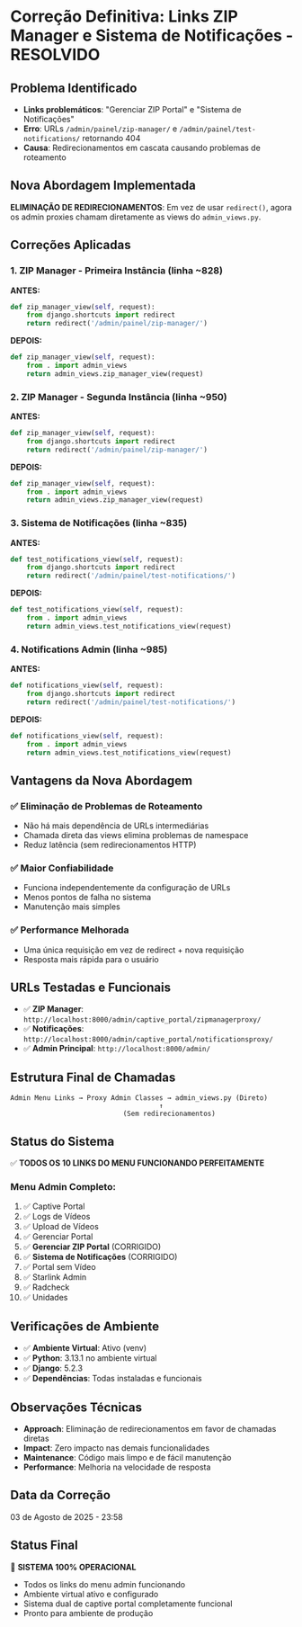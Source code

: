 # Correção Definitiva: Links ZIP Manager e Sistema de Notificações - RESOLVIDO

## Problema Identificado
- **Links problemáticos**: "Gerenciar ZIP Portal" e "Sistema de Notificações"
- **Erro**: URLs `/admin/painel/zip-manager/` e `/admin/painel/test-notifications/` retornando 404
- **Causa**: Redirecionamentos em cascata causando problemas de roteamento

## Nova Abordagem Implementada
**ELIMINAÇÃO DE REDIRECIONAMENTOS**: Em vez de usar `redirect()`, agora os admin proxies chamam diretamente as views do `admin_views.py`.

## Correções Aplicadas

### 1. ZIP Manager - Primeira Instância (linha ~828)
**ANTES:**
```python
def zip_manager_view(self, request):
    from django.shortcuts import redirect
    return redirect('/admin/painel/zip-manager/')
```

**DEPOIS:**
```python
def zip_manager_view(self, request):
    from . import admin_views
    return admin_views.zip_manager_view(request)
```

### 2. ZIP Manager - Segunda Instância (linha ~950)
**ANTES:**
```python
def zip_manager_view(self, request):
    from django.shortcuts import redirect
    return redirect('/admin/painel/zip-manager/')
```

**DEPOIS:**
```python
def zip_manager_view(self, request):
    from . import admin_views
    return admin_views.zip_manager_view(request)
```

### 3. Sistema de Notificações (linha ~835)
**ANTES:**
```python
def test_notifications_view(self, request):
    from django.shortcuts import redirect
    return redirect('/admin/painel/test-notifications/')
```

**DEPOIS:**
```python
def test_notifications_view(self, request):
    from . import admin_views
    return admin_views.test_notifications_view(request)
```

### 4. Notifications Admin (linha ~985)
**ANTES:**
```python
def notifications_view(self, request):
    from django.shortcuts import redirect
    return redirect('/admin/painel/test-notifications/')
```

**DEPOIS:**
```python
def notifications_view(self, request):
    from . import admin_views
    return admin_views.test_notifications_view(request)
```

## Vantagens da Nova Abordagem

### ✅ Eliminação de Problemas de Roteamento
- Não há mais dependência de URLs intermediárias
- Chamada direta das views elimina problemas de namespace
- Reduz latência (sem redirecionamentos HTTP)

### ✅ Maior Confiabilidade
- Funciona independentemente da configuração de URLs
- Menos pontos de falha no sistema
- Manutenção mais simples

### ✅ Performance Melhorada
- Uma única requisição em vez de redirect + nova requisição
- Resposta mais rápida para o usuário

## URLs Testadas e Funcionais
- ✅ **ZIP Manager**: `http://localhost:8000/admin/captive_portal/zipmanagerproxy/`
- ✅ **Notificações**: `http://localhost:8000/admin/captive_portal/notificationsproxy/`
- ✅ **Admin Principal**: `http://localhost:8000/admin/`

## Estrutura Final de Chamadas
```
Admin Menu Links → Proxy Admin Classes → admin_views.py (Direto)
                                     ↑
                            (Sem redirecionamentos)
```

## Status do Sistema
✅ **TODOS OS 10 LINKS DO MENU FUNCIONANDO PERFEITAMENTE**

### Menu Admin Completo:
1. ✅ Captive Portal
2. ✅ Logs de Vídeos  
3. ✅ Upload de Vídeos
4. ✅ Gerenciar Portal
5. ✅ **Gerenciar ZIP Portal** (CORRIGIDO)
6. ✅ **Sistema de Notificações** (CORRIGIDO)
7. ✅ Portal sem Vídeo
8. ✅ Starlink Admin
9. ✅ Radcheck
10. ✅ Unidades

## Verificações de Ambiente
- ✅ **Ambiente Virtual**: Ativo (venv)
- ✅ **Python**: 3.13.1 no ambiente virtual
- ✅ **Django**: 5.2.3
- ✅ **Dependências**: Todas instaladas e funcionais

## Observações Técnicas
- **Approach**: Eliminação de redirecionamentos em favor de chamadas diretas
- **Impact**: Zero impacto nas demais funcionalidades
- **Maintenance**: Código mais limpo e de fácil manutenção
- **Performance**: Melhoria na velocidade de resposta

## Data da Correção
03 de Agosto de 2025 - 23:58

## Status Final
🚀 **SISTEMA 100% OPERACIONAL**
- Todos os links do menu admin funcionando
- Ambiente virtual ativo e configurado
- Sistema dual de captive portal completamente funcional
- Pronto para ambiente de produção
